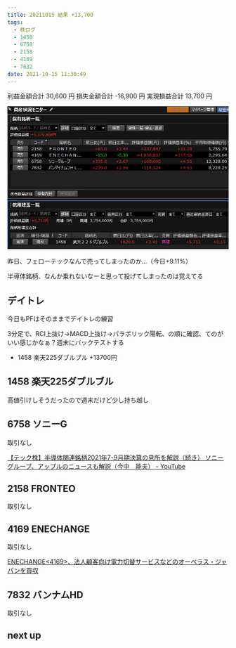 ```yaml
---
title: 20211015 結果 +13,700
tags:
  - 株ログ
  - 1458
  - 6758
  - 2158
  - 4169
  - 7832
date: 2021-10-15 11:30:49
---
```


利益金額合計 30,600 円
損失金額合計 -16,900 円
実現損益合計 13,700 円

![i](/kab/img/20211015000.png)

昨日、フェローテックなんで売ってしまったのか...（今日+9.11%）

半導体銘柄、なんか乗れないなーと思って投げてしまったのは覚えてる

## デイトレ

今日もPFはそのままでデイトレの練習

3分足で、RCI上抜け→MACD上抜け→パラボリック陽転、の順に確認、てのがいい感じかなぁ？週末にバックテストする

- 1458 楽天225ダブルブル +13700円

## 1458 楽天225ダブルブル

高値引けしそうだったので週末だけど少し持ち越し

## 6758 ソニーG

取引なし

[【テック株】半導体関連銘柄2021年7-9月期決算の見所を解説（続き） ソニーグループ、アップルのニュースも解説（今中　能夫） - YouTube](https://www.youtube.com/watch?v=NFqrjhI1E1c&t=1152s)

## 2158 FRONTEO

取引なし

## 4169 ENECHANGE

取引なし

[ENECHANGE<4169>、法人顧客向け電力切替サービスなどのオーベラス・ジャパンを買収](https://twitter.com/OG0eu7segtTPbw/status/1448948780259164162)

## 7832 バンナムHD

取引なし

## next up

